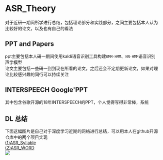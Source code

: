 # ASR_Theory
对于近研一期间所学进行总结，包括理论部分和实践部分，之间主要包括本人认为比较好的论文，以及也有自己的看法
## PPT and Papers
ppt主要包括本人研一期间使用kaldi语音识别工具构建`GMM-HMM`、`NN-HMM`语音识别声学模型<br>
论文主要包括一些研一到到现在所看的论文，之后还会不定期更新论文，如果对理论比较感兴趣的同行可以持续关注<br>
## INTERSPEECH Google'PPT
其中包含谷歌开源的18年INTERSPEECH的PPT，个人觉得写得非常棒，系统<br>
## DL 总结
下面这幅图片是自己对于深度学习近期的网络进行总结，可以用本人在github开源仓库中的两个项目实现<br>
[(1)ASR_Syllable](https://github.com/zw76859420/ASR_Syllable "悬停显示")<br>
[(2)ASR_WORD](https://github.com/zw76859420/ASR_WORD "悬停显示")<br>
![](https://github.com/zw76859420/ASR_Theory/blob/master/%E7%BD%91%E7%BB%9C%E6%9E%B6%E6%9E%84%E6%80%BB%E7%BB%93.tif)
